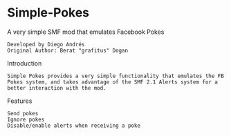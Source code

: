 # Simple-Pokes
A very simple SMF mod that emulates Facebook Pokes

    Developed by Diego Andrés
    Original Author: Berat "grafitus" Dogan

Introduction

    Simple Pokes provides a very simple functionality that emulates the FB Pokes system, and takes advantage of the SMF 2.1 Alerts system for a better interaction with the mod.

Features

    Send pokes
    Ignore pokes
    Disable/enable alerts when receiving a poke


